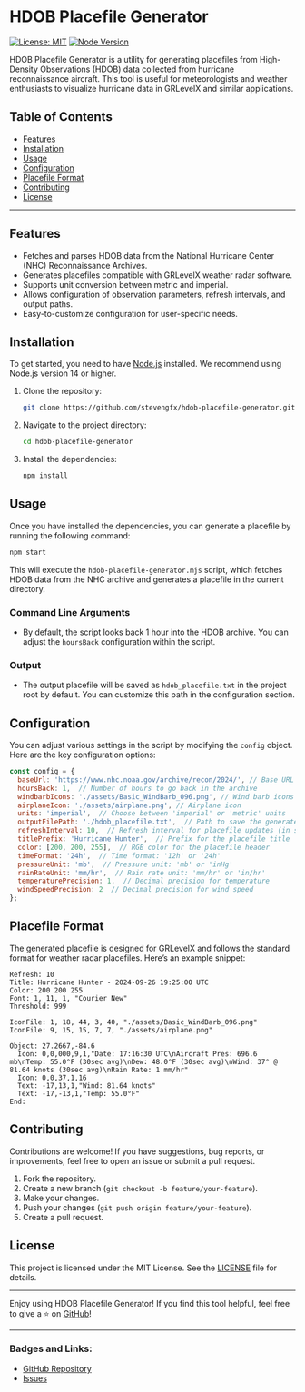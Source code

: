 
# HDOB Placefile Generator

[![License: MIT](https://img.shields.io/badge/License-MIT-blue.svg)](https://opensource.org/licenses/MIT)
[![Node Version](https://img.shields.io/badge/node-%3E%3D14.0.0-brightgreen.svg)](https://nodejs.org/)

HDOB Placefile Generator is a utility for generating placefiles from High-Density Observations (HDOB) data collected from hurricane reconnaissance aircraft. This tool is useful for meteorologists and weather enthusiasts to visualize hurricane data in GRLevelX and similar applications.

## Table of Contents

- [Features](#features)
- [Installation](#installation)
- [Usage](#usage)
- [Configuration](#configuration)
- [Placefile Format](#placefile-format)
- [Contributing](#contributing)
- [License](#license)

---

## Features

- Fetches and parses HDOB data from the National Hurricane Center (NHC) Reconnaissance Archives.
- Generates placefiles compatible with GRLevelX weather radar software.
- Supports unit conversion between metric and imperial.
- Allows configuration of observation parameters, refresh intervals, and output paths.
- Easy-to-customize configuration for user-specific needs.

## Installation

To get started, you need to have [Node.js](https://nodejs.org/) installed. We recommend using Node.js version 14 or higher.

1. Clone the repository:

   ```bash
   git clone https://github.com/stevengfx/hdob-placefile-generator.git
   ```

2. Navigate to the project directory:

   ```bash
   cd hdob-placefile-generator
   ```

3. Install the dependencies:

   ```bash
   npm install
   ```

## Usage

Once you have installed the dependencies, you can generate a placefile by running the following command:

```bash
npm start
```

This will execute the `hdob-placefile-generator.mjs` script, which fetches HDOB data from the NHC archive and generates a placefile in the current directory.

### Command Line Arguments

- By default, the script looks back 1 hour into the HDOB archive. You can adjust the `hoursBack` configuration within the script.
  
### Output

- The output placefile will be saved as `hdob_placefile.txt` in the project root by default. You can customize this path in the configuration section.

## Configuration

You can adjust various settings in the script by modifying the `config` object. Here are the key configuration options:

```javascript
const config = {
  baseUrl: 'https://www.nhc.noaa.gov/archive/recon/2024/', // Base URL for the NHC recon archive
  hoursBack: 1,  // Number of hours to go back in the archive
  windbarbIcons: './assets/Basic_WindBarb_096.png', // Wind barb icons // TODO: Need to fix windbarb icons
  airplaneIcon: './assets/airplane.png', // Airplane icon
  units: 'imperial',  // Choose between 'imperial' or 'metric' units
  outputFilePath: './hdob_placefile.txt',  // Path to save the generated placefile
  refreshInterval: 10,  // Refresh interval for placefile updates (in seconds)
  titlePrefix: 'Hurricane Hunter',  // Prefix for the placefile title
  color: [200, 200, 255],  // RGB color for the placefile header
  timeFormat: '24h',  // Time format: '12h' or '24h'
  pressureUnit: 'mb',  // Pressure unit: 'mb' or 'inHg'
  rainRateUnit: 'mm/hr',  // Rain rate unit: 'mm/hr' or 'in/hr'
  temperaturePrecision: 1,  // Decimal precision for temperature
  windSpeedPrecision: 2  // Decimal precision for wind speed
};
```

## Placefile Format

The generated placefile is designed for GRLevelX and follows the standard format for weather radar placefiles. Here’s an example snippet:

```
Refresh: 10
Title: Hurricane Hunter - 2024-09-26 19:25:00 UTC
Color: 200 200 255
Font: 1, 11, 1, "Courier New"
Threshold: 999

IconFile: 1, 18, 44, 3, 40, "./assets/Basic_WindBarb_096.png"
IconFile: 9, 15, 15, 7, 7, "./assets/airplane.png"

Object: 27.2667,-84.6
  Icon: 0,0,000,9,1,"Date: 17:16:30 UTC\nAircraft Pres: 696.6 mb\nTemp: 55.0°F (30sec avg)\nDew: 48.0°F (30sec avg)\nWind: 37° @ 81.64 knots (30sec avg)\nRain Rate: 1 mm/hr"
  Icon: 0,0,37,1,16
  Text: -17,13,1,"Wind: 81.64 knots"
  Text: -17,-13,1,"Temp: 55.0°F"
End:
```

## Contributing

Contributions are welcome! If you have suggestions, bug reports, or improvements, feel free to open an issue or submit a pull request.

1. Fork the repository.
2. Create a new branch (`git checkout -b feature/your-feature`).
3. Make your changes.
4. Push your changes (`git push origin feature/your-feature`).
5. Create a pull request.

## License

This project is licensed under the MIT License. See the [LICENSE](LICENSE) file for details.

---

Enjoy using HDOB Placefile Generator! If you find this tool helpful, feel free to give a ⭐️ on [GitHub](https://github.com/stevengfx/hdob-placefile-generator)!

---

### Badges and Links:
- [GitHub Repository](https://github.com/stevengfx/hdob-placefile-generator)
- [Issues](https://github.com/stevengfx/hdob-placefile-generator/issues)
